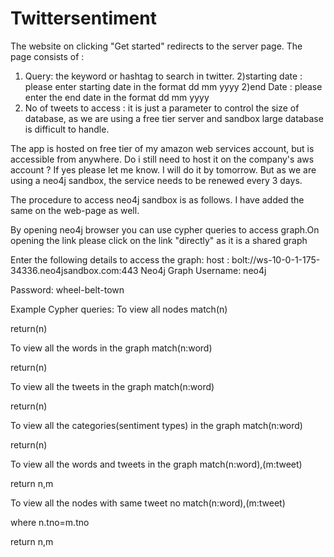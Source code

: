 # Twittersentiment

The website on clicking "Get started" redirects to the server page.
The page consists of :
1) Query: the keyword or hashtag to search in twitter.
2)starting date : please enter starting date in the format dd mm yyyy 
2)end Date : please enter the end date in the format dd mm yyyy
3) No of tweets to access : it is just a parameter to control the size of database, as we are using a free tier server and sandbox large database is difficult to handle.

The app is hosted on free tier of my amazon web services account, but is accessible from anywhere. Do i still need to host it on the company's aws account ?
If yes please let me know. I will do it by tomorrow.
But as we are using a neo4j sandbox, the service needs to be renewed every 3 days.

The procedure to access neo4j sandbox is as follows. I have added the same on the web-page as well.
 
By opening neo4j browser you can use cypher queries to access graph.On opening the link please click on the link "directly" as it is a shared graph

Enter the following details to access the graph:
host : bolt://ws-10-0-1-175-34336.neo4jsandbox.com:443
Neo4j Graph Username: neo4j

Password: wheel-belt-town

Example Cypher queries:
To view all nodes
match(n)

return(n)

To view all the words in the graph
match(n:word)

return(n)

To view all the tweets in the graph
match(n:word)

return(n)

To view all the categories(sentiment types) in the graph
match(n:word)

return(n)

To view all the words and tweets in the graph
match(n:word),(m:tweet)

return n,m

To view all the nodes with same tweet no
match(n:word),(m:tweet)

where n.tno=m.tno

return n,m

